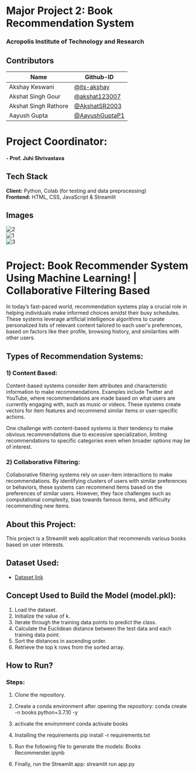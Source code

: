 # Major Project 2: Book Recommendation System

### Acropolis Institute of Technology and Research

## Contributors

| Name               | Github-ID                                      |
| ------------------ | ---------------------------------------------- |
| Akshay Keswani     | [@its-akshay](https://www.github.com/its-akshay) |
| Akshat Singh Gour  | [@akshat123007](https://github.com/akshat123007) |
| Akshat Singh Rathore | [@AkshatSR2003](https://github.com/AkshatSR2003) |
| Aayush Gupta       | [@AayushGuptaP1](https://github.com/AayushGuptaP1) |

# Project Coordinator:
#### - Prof. Juhi Shrivastava

## Tech Stack

**Client:** Python, Colab (for testing and data preprocessing)  
**Frontend:** HTML, CSS, JavaScript & Streamlit



## Images

![2](https://github.com/its-akshay/MajorProject2/assets/71098450/81c8deb7-64c9-4fc0-90ad-0507da8fe5cb)  
![1](https://github.com/its-akshay/MajorProject2/assets/71098450/699660b7-de9b-4b8f-a0aa-ab728417010d)  
![3](https://github.com/its-akshay/MajorProject2/assets/71098450/444b136b-304e-4852-a53a-4740118fea20)



# Project: Book Recommender System Using Machine Learning! | Collaborative Filtering Based

In today’s fast-paced world, recommendation systems play a crucial role in helping individuals make informed choices amidst their busy schedules. These systems leverage artificial intelligence algorithms to curate personalized lists of relevant content tailored to each user's preferences, based on factors like their profile, browsing history, and similarities with other users.

## Types of Recommendation Systems:

### 1) Content Based:

Content-based systems consider item attributes and characteristic information to make recommendations. Examples include Twitter and YouTube, where recommendations are made based on what users are currently engaging with, such as music or videos. These systems create vectors for item features and recommend similar items or user-specific actions.

One challenge with content-based systems is their tendency to make obvious recommendations due to excessive specialization, limiting recommendations to specific categories even when broader options may be of interest.

### 2) Collaborative Filtering:

Collaborative filtering systems rely on user-item interactions to make recommendations. By identifying clusters of users with similar preferences or behaviors, these systems can recommend items based on the preferences of similar users. However, they face challenges such as computational complexity, bias towards famous items, and difficulty recommending new items.

## About this Project:

This project is a Streamlit web application that recommends various books based on user interests.

## Dataset Used:

* [Dataset link](https://www.kaggle.com/ra4u12/bookrecommendation)

## Concept Used to Build the Model (model.pkl):

1. Load the dataset.
2. Initialize the value of k.
3. Iterate through the training data points to predict the class.
4. Calculate the Euclidean distance between the test data and each training data point.
5. Sort the distances in ascending order.
6. Retrieve the top k rows from the sorted array.

## How to Run?

### Steps:

1. Clone the repository.

2. Create a conda environment after opening the repository:
conda create -n books python=3.7.10 -y

3. activate the environment
conda activate books

4. Installing the requirements
pip install -r requirements.txt

5. Run the following file to generate the models:
Books Recommender.ipynb

6. Finally, run the Streamlit app:
streamlit run app.py




